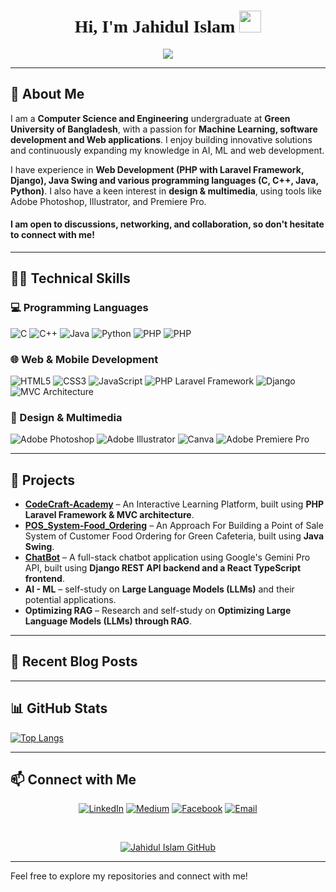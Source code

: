 <!-- ![Header](https://github.com/halfrost/halfrost/blob/master/icons/header_1.png) -->

<h1 align="center" style="font-family:caveat">Hi, I'm Jahidul Islam <img src="https://media.giphy.com/media/hvRJCLFzcasrR4ia7z/giphy.gif" width="35"></h1>

<p align="center">
  <a href="https://github.com/DenverCoder1/readme-typing-svg">
    <img src="https://readme-typing-svg.herokuapp.com?lines=Computer+Science+Undergraduate;Software+Developer;Problem+Solver;AI+Enthusiast;Always+learning+new+things&center=true&width=500&height=50">
  </a>
</p>

---

## 📖 About Me

I am a **Computer Science and Engineering** undergraduate at **Green University of Bangladesh**, with a passion for **Machine Learning, software development and Web applications**. I enjoy building innovative solutions and continuously expanding my knowledge in AI, ML and web development.

I have experience in **Web Development (PHP with Laravel Framework, Django), Java Swing and various programming languages (C, C++, Java, Python)**. I also have a keen interest in **design & multimedia**, using tools like Adobe Photoshop, Illustrator, and Premiere Pro.

#### I am open to discussions, networking, and collaboration, so don't hesitate to connect with me!

---

## 🧑‍💻 Technical Skills

### 💻 Programming Languages
![C](https://img.shields.io/badge/-C-00599C?style=flat&logo=C&logoColor=white)
![C++](https://img.shields.io/badge/-C++-00599C?style=flat&logo=C%2B%2B&logoColor=white)
![Java](https://img.shields.io/badge/-Java-ED8B00?style=flat&logo=Java&logoColor=white)
![Python](https://img.shields.io/badge/-Python-3776AB?style=flat&logo=Python&logoColor=white)
![PHP](https://img.shields.io/badge/-PHP-777BB4?style=flat&logo=PHP&logoColor=white)
![PHP](https://img.shields.io/badge/-PHP-777BB4?style=flat&logo=PHP&logoColor=white)

### 🌐 Web & Mobile Development
![HTML5](https://img.shields.io/badge/-HTML5-E34F26?style=flat&logo=HTML5&logoColor=white)
![CSS3](https://img.shields.io/badge/-CSS3-1572B6?style=flat&logo=CSS3&logoColor=white)
![JavaScript](https://img.shields.io/badge/-JavaScript-F7DF1E?style=flat&logo=JavaScript&logoColor=black)
![PHP Laravel Framework](https://img.shields.io/badge/-PHP%20Laravel%20Framework-20232A?style=flat&logo=PHP&logoColor=61DAFB)
![Django](https://img.shields.io/badge/-Django-3DDC84?style=flat&logo=Django&logoColor=white)
![MVC Architecture](https://img.shields.io/badge/-MVC-FF6F00?style=flat&logo=MVC&logoColor=white)

### 🎨 Design & Multimedia
![Adobe Photoshop](https://img.shields.io/badge/-Adobe%20Photoshop-001932?style=flat&logo=adobe%20photoshop&logoColor=white)
![Adobe Illustrator](https://img.shields.io/badge/-Adobe%20Illustrator-FF9A00?style=flat&logo=adobe%20illustrator&logoColor=white)
![Canva](https://img.shields.io/badge/-Canva-00C4CC?style=flat&logo=Canva&logoColor=white)
![Adobe Premiere Pro](https://img.shields.io/badge/-Adobe%20Premiere%20Pro-9999FF?style=flat&logo=Adobe%20Premiere%20Pro&logoColor=white)

---

## 📂 Projects
- **[CodeCraft-Academy](https://github.com/jahidulzaid/CodeCraft-Academy)** – An Interactive Learning Platform, built using **PHP Laravel Framework & MVC architecture**.
- **[POS_System-Food_Ordering](https://github.com/jahidulzaid/POS_System-Food_Ordering-Java_Swing)** – An Approach For Building a Point of Sale System of Customer Food Ordering for Green Cafeteria, built using **Java Swing**.
- **[ChatBot](https://github.com/jahidulzaid/ChatBot)** – A full-stack chatbot application using Google's Gemini Pro API, built using **Django REST API backend and a React TypeScript frontend**.
- **AI - ML** – self-study on **Large Language Models (LLMs)** and their potential applications.
- **Optimizing RAG** – Research and self-study on **Optimizing Large Language Models (LLMs) through RAG**.

---

## 📰 Recent Blog Posts
<!-- - []() -->

---

## 📊 GitHub Stats

[![Top Langs](https://github-readme-stats.vercel.app/api/top-langs/?username=jahidulzaid&layout=compact)](https://github.com/jahidulzaid/github-readme-stats)

---

## 📫 Connect with Me

<p align="center">
  <a href="https://www.linkedin.com/in/jahidulzaid/"><img src="https://img.shields.io/badge/LinkedIn-0077B5?style=flat&logo=linkedin&logoColor=white" alt="LinkedIn" /></a>
  <a href="https://medium.com/@jahidulzaid"><img src="https://img.shields.io/badge/Medium-12100E?style=flat&logo=medium&logoColor=white" alt="Medium" /></a>
  <a href="https://www.facebook.com/jahidulzaid"><img src="https://img.shields.io/badge/Facebook-1877F2?style=flat&logo=facebook&logoColor=white" alt="Facebook" /></a>
  <a href="mailto:jahidul.cse.gub@gmail.com"><img src="https://img.shields.io/badge/Email-D14836?style=flat&logo=gmail&logoColor=white" alt="Email" /></a>
</p>


<!-- <p align="center">
[![Facebook](https://img.shields.io/badge/Facebook-%231877F2.svg?logo=Facebook&logoColor=white)](https://facebook.com/jahidulzaid)
[![Instagram](https://img.shields.io/badge/Instagram-%23E4405F.svg?logo=Instagram&logoColor=white)](https://instagram.com/jahidulzaid)
[![LinkedIn](https://img.shields.io/badge/LinkedIn-%230077B5.svg?logo=linkedin&logoColor=white)](https://linkedin.com/in/jahidulzaid)
[![Twitter](https://img.shields.io/badge/Twitter-%231DA1F2.svg?logo=Twitter&logoColor=white)](https://twitter.com/jahidulzaid)
[![YouTube](https://img.shields.io/badge/YouTube-%23FF0000.svg?logo=YouTube&logoColor=white)](https://www.youtube.com/@jahidul_cse)
[![Behance](https://img.shields.io/badge/Behance-1769ff?logo=behance&logoColor=white)](https://behance.net/jahidulzaid)
[![](https://visitcount.itsvg.in/api?id=jahidulzaid&icon=0&color=0)](https://visitcount.itsvg.in)
</p> -->


<br>
<p align="center">
  <a href="https://github.com/jahidulzaid"><img alt="Jahidul Islam GitHub" src="https://img.shields.io/github/followers/jahidulzaid?label=Followers&style=social"></a>
</p>

---

Feel free to explore my repositories and connect with me!
